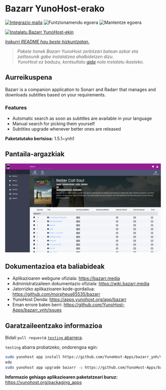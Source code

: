 <!--
Ohart ongi: README hau automatikoki sortu da <https://github.com/YunoHost/apps/tree/master/tools/readme_generator>ri esker
EZ editatu eskuz.
-->

# Bazarr YunoHost-erako

[![Integrazio maila](https://apps.yunohost.org/badge/integration/bazarr)](https://ci-apps.yunohost.org/ci/apps/bazarr/)
![Funtzionamendu egoera](https://apps.yunohost.org/badge/state/bazarr)
![Mantentze egoera](https://apps.yunohost.org/badge/maintained/bazarr)

[![Instalatu Bazarr YunoHost-ekin](https://install-app.yunohost.org/install-with-yunohost.svg)](https://install-app.yunohost.org/?app=bazarr)

*[Irakurri README hau beste hizkuntzatan.](./ALL_README.md)*

> *Pakete honek Bazarr YunoHost zerbitzari batean azkar eta zailtasunik gabe instalatzea ahalbidetzen dizu.*  
> *YunoHost ez baduzu, kontsultatu [gida](https://yunohost.org/install) nola instalatu ikasteko.*

## Aurreikuspena

Bazarr is a companion application to Sonarr and Radarr that manages and downloads subtitles based on your requirements.

### Features

- Automatic search as soon as subtitles are available in your language
- Manual search for picking them yourself
- Subtitles upgrade whenever better ones are released


**Paketatutako bertsioa:** 1.5.1~ynh1

## Pantaila-argazkiak

![Bazarr(r)en pantaila-argazkia](./doc/screenshots/bazarr.png)

## Dokumentazioa eta baliabideak

- Aplikazioaren webgune ofiziala: <https://bazarr.media>
- Administratzaileen dokumentazio ofiziala: <https://wiki.bazarr.media>
- Jatorrizko aplikazioaren kode-gordailua: <https://github.com/morpheus65535/bazarr>
- YunoHost Denda: <https://apps.yunohost.org/app/bazarr>
- Eman errore baten berri: <https://github.com/YunoHost-Apps/bazarr_ynh/issues>

## Garatzaileentzako informazioa

Bidali `pull request`a [`testing` abarrera](https://github.com/YunoHost-Apps/bazarr_ynh/tree/testing).

`testing` abarra probatzeko, ondorengoa egin:

```bash
sudo yunohost app install https://github.com/YunoHost-Apps/bazarr_ynh/tree/testing --debug
edo
sudo yunohost app upgrade bazarr -u https://github.com/YunoHost-Apps/bazarr_ynh/tree/testing --debug
```

**Informazio gehiago aplikazioaren paketatzeari buruz:** <https://yunohost.org/packaging_apps>
